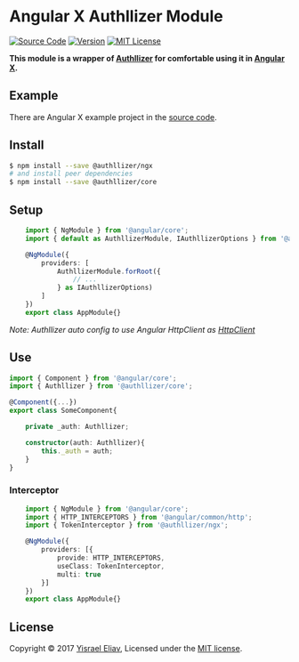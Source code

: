 # Angular X Authllizer Module
[![Source Code](https://img.shields.io/badge/%3C/%3E-source--code-blue.svg)](https://github.com/yisraelx/authllizer/blob/master/packages/@authllizer/ngx)
[![Version](https://img.shields.io/npm/v/@authllizer/ngx.svg)](https://www.npmjs.com/package/@authllizer/ngx)
[![MIT License](https://img.shields.io/npm/l/@authllizer/ngx.svg)](https://github.com/yisraelx/authllizer/blob/master/LICENSE)

**This module is a wrapper of [Authllizer] for comfortable using it in [Angular X].**

## Example
There are Angular X example project in the [source code](https://github.com/yisraelx/authllizer/blob/master/examples/ngx).

## Install
```sh
$ npm install --save @authllizer/ngx
# and install peer dependencies 
$ npm install --save @authllizer/core
```

## Setup
```ts
    import { NgModule } from '@angular/core';
    import { default as AuthllizerModule, IAuthllizerOptions } from '@authllizer/ngx';

    @NgModule({
        providers: [
            AuthllizerModule.forRoot({
                // ...
            } as IAuthllizerOptions)
        ]
    })
    export class AppModule{}
```
*Note: Authllizer auto config to use Angular HttpClient as [HttpClient](https://github.com/yisraelx/authllizer/blob/master/packages/@authllizer/core/docs/http.md)* 
## Use
```ts
import { Component } from '@angular/core';
import { Authllizer } from '@authllizer/core';

@Component({...})
export class SomeComponent{

    private _auth: Authllizer;

    constructor(auth: Authllizer){
        this._auth = auth;
    }
}
```

### Interceptor
```ts
    import { NgModule } from '@angular/core';
    import { HTTP_INTERCEPTORS } from '@angular/common/http';
    import { TokenInterceptor } from '@authllizer/ngx';

    @NgModule({
        providers: [{
            provide: HTTP_INTERCEPTORS,
            useClass: TokenInterceptor,
            multi: true
        }]
    })
    export class AppModule{}
```

## License
Copyright © 2017 [Yisrael Eliav](https://github.com/yisraelx),
Licensed under the [MIT license](https://github.com/yisraelx/authllizer/blob/master/LICENSE).

[Authllizer]: https://www.npmjs.com/package/@authllizer/core
[Angular X]: https://angular.io
